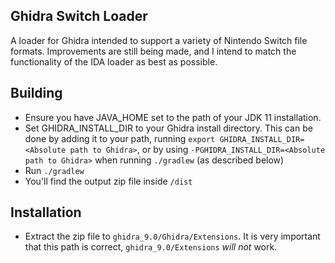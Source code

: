 ## Ghidra Switch Loader

A loader for Ghidra intended to support a variety of Nintendo Switch file formats. Improvements are still being made, and I intend to match the functionality of the IDA loader as best as possible.

## Building

- Ensure you have JAVA_HOME set to the path of your JDK 11 installation.
- Set GHIDRA_INSTALL_DIR to your Ghidra install directory. This can be done by adding it to your path, running ``export GHIDRA_INSTALL_DIR=<Absolute path to Ghidra>``, or by using ``-PGHIDRA_INSTALL_DIR=<Absolute path to Ghidra>`` when running ``./gradlew`` (as described below)
- Run ``./gradlew``
- You'll find the output zip file inside `/dist`

## Installation
- Extract the zip file to ``ghidra_9.0/Ghidra/Extensions``. It is very important that this path is correct, ``ghidra_9.0/Extensions`` *will not* work.